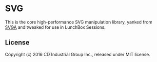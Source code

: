 # SVG

This is the core high-performance SVG manipulation library, yanked from [SVGA](https://github.com/cdig/svga) and tweaked for use in LunchBox Sessions.

## License

Copyright (c) 2016 CD Industrial Group Inc., released under MIT license.
